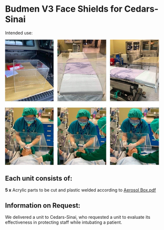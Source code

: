 # Budmen V3 Face Shields for Cedars-Sinai
Intended use:

![Intubating patient](https://raw.githubusercontent.com/CRASHSpace/COVID-19-3dprints/master/images/aerosolbox-use.jpg)

## Each unit consists of:
**5 x** Acrylic parts to be cut and plastic welded according to [Aerosol Box.pdf](https://github.com/CRASHSpace/COVID-19-3dprints/raw/master/Cedars%20Aerosol%20Box/Aerosol%20Box.pdf)

## Information on Request:
We delivered a unit to Cedars-Sinai, who requested a unit to evaluate its effectiveness in protecting staff while intubating a patient.
